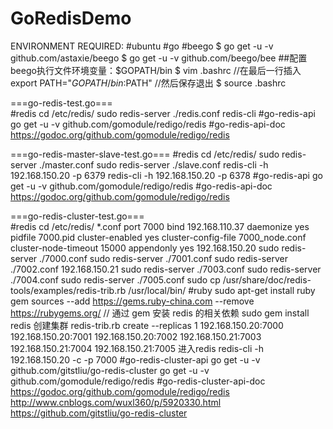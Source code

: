 # GoRedisDemo

ENVIRONMENT REQUIRED:
#ubuntu
#go
#beego
$ go get -u -v github.com/astaxie/beego
$ go get -u -v github.com/beego/bee
##配置beego执行文件环境变量：$GOPATH/bin
	$ vim .bashrc
	//在最后一行插入
	export PATH="$GOPATH/bin:$PATH"
	//然后保存退出
	$ source .bashrc
	
===go-redis-test.go===	
#redis
cd /etc/redis/
sudo redis-server ./redis.conf 
redis-cli
#go-redis-api
go get -u -v github.com/gomodule/redigo/redis
#go-redis-api-doc
https://godoc.org/github.com/gomodule/redigo/redis

===go-redis-master-slave-test.go===	
#redis
cd /etc/redis/
sudo redis-server ./master.conf 
sudo redis-server ./slave.conf 
redis-cli -h 192.168.150.20 -p 6379
redis-cli -h 192.168.150.20 -p 6378
#go-redis-api
go get -u -v github.com/gomodule/redigo/redis
#go-redis-api-doc
https://godoc.org/github.com/gomodule/redigo/redis

===go-redis-cluster-test.go===	
#redis
cd /etc/redis/
*.conf
	port 7000
	bind 192.168.110.37
	daemonize yes
	pidfile 7000.pid
	cluster-enabled yes
	cluster-config-file 7000_node.conf
	cluster-node-timeout 15000
	appendonly yes
192.168.150.20 
sudo redis-server ./7000.conf 
sudo redis-server ./7001.conf 
sudo redis-server ./7002.conf 
192.168.150.21
sudo redis-server ./7003.conf 
sudo redis-server ./7004.conf 
sudo redis-server ./7005.conf 
sudo cp /usr/share/doc/redis-tools/examples/redis-trib.rb /usr/local/bin/
#ruby
sudo apt-get install ruby
gem sources --add https://gems.ruby-china.com --remove https://rubygems.org/
// 通过 gem 安装 redis 的相关依赖
sudo gem install redis
创建集群
redis-trib.rb create --replicas 1 192.168.150.20:7000 192.168.150.20:7001 192.168.150.20:7002 192.168.150.21:7003 192.168.150.21:7004 192.168.150.21:7005
进入redis
redis-cli -h 192.168.150.20 -c -p 7000
#go-redis-cluster-api
go get -u -v github.com/gitstliu/go-redis-cluster
go get -u -v github.com/gomodule/redigo/redis
#go-redis-cluster-api-doc
https://godoc.org/github.com/gomodule/redigo/redis
http://www.cnblogs.com/wuxl360/p/5920330.html
https://github.com/gitstliu/go-redis-cluster
